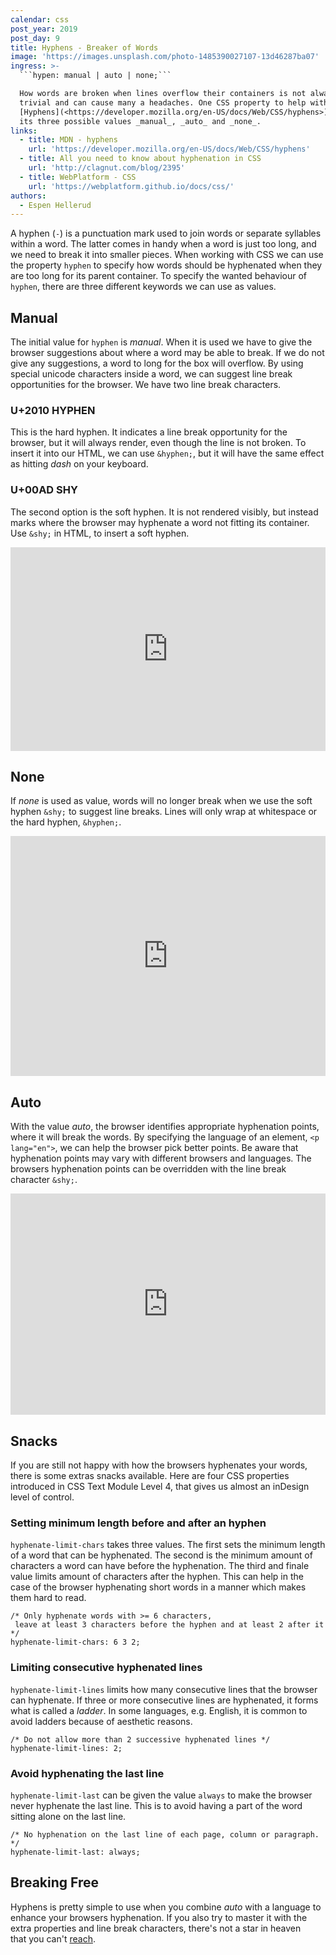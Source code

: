 ```yaml
---
calendar: css
post_year: 2019
post_day: 9
title: Hyphens - Breaker of Words
image: 'https://images.unsplash.com/photo-1485390027107-13d46287ba07'
ingress: >-
  ```hypen: manual | auto | none;```

  How words are broken when lines overflow their containers is not always
  trivial and can cause many a headaches. One CSS property to help with this is
  [Hyphens](<https://developer.mozilla.org/en-US/docs/Web/CSS/hyphens>) , and
  its three possible values _manual_, _auto_ and _none_.
links:
  - title: MDN - hyphens
    url: 'https://developer.mozilla.org/en-US/docs/Web/CSS/hyphens'
  - title: All you need to know about hyphenation in CSS
    url: 'http://clagnut.com/blog/2395'
  - title: WebPlatform - CSS
    url: 'https://webplatform.github.io/docs/css/'
authors:
  - Espen Hellerud
---
```

A hyphen (`-`) is a punctuation mark used to join words or separate syllables within a word. The latter comes in handy when a word is just too long, and we need to break it into smaller pieces.
When working with CSS we can use the property `hyphen` to specify how words should be hyphenated when they are too long for its parent container. To specify the wanted behaviour of `hyphen`, there are three different keywords we can use as values.

## Manual
The initial value for `hyphen` is _manual_. When it is used we have to give the browser suggestions about where a word may be able to break. If we do not give any suggestions, a word to long for the box will overflow. By using special unicode characters inside a word, we can suggest line break opportunities for the browser. We have two line break characters. 

### U+2010 HYPHEN
This is the hard hyphen. It indicates a line break opportunity for the browser, but it will always render, even though the line is not broken. To insert it into our HTML, we can use `&hyphen;`, but it will have the same effect as hitting _dash_ on your keyboard. 

### U+00AD SHY
The second option is the soft hyphen. It is not rendered visibly, but instead marks where the browser may hyphenate a word not fitting its container.  Use `&shy;`  in HTML, to insert a soft hyphen.

<iframe height="326" style="width: 100%;" scrolling="no" title="hyphen: manual" src="https://codepen.io/espehel/embed/povJZqv?height=326&theme-id=default&default-tab=html,result" frameborder="no" allowtransparency="true" allowfullscreen="true">
See the Pen <a href='https://codepen.io/espehel/pen/povJZqv'>hyphen: manual</a> by Espen Hellerud
(<a href='https://codepen.io/espehel'>@espehel</a>) on <a href='https://codepen.io'>CodePen</a>.
</iframe>

## None
If _none_ is used as value, words will no longer break when we use the soft hyphen `&shy;` to suggest line breaks. Lines will only wrap at whitespace or the hard hyphen, `&hyphen;`.

<iframe height="384" style="width: 100%;" scrolling="no" title="hyphen: none" src="https://codepen.io/espehel/embed/yLyNqJW?height=265&theme-id=default&default-tab=html,result" frameborder="no" allowtransparency="true" allowfullscreen="true">
See the Pen <a href='https://codepen.io/espehel/pen/yLyNqJW'>hyphen: none</a> by Espen Hellerud
(<a href='https://codepen.io/espehel'>@espehel</a>) on <a href='https://codepen.io'>CodePen</a>.
</iframe>

## Auto
With the value _auto_,  the browser identifies appropriate hyphenation points, where it will break the words. By specifying the language of an element, `<p lang="en">`,  we can help the browser pick better points. Be aware that hyphenation points may vary with different browsers and languages. The browsers hyphenation points can be overridden with the line break character `&shy;`.

<iframe height="354" style="width: 100%;" scrolling="no" title="hyphen: auto" src="https://codepen.io/espehel/embed/gObpdKY?height=354&theme-id=default&default-tab=html,result" frameborder="no" allowtransparency="true" allowfullscreen="true">
See the Pen <a href='https://codepen.io/espehel/pen/gObpdKY'>hyphen: auto</a> by Espen Hellerud
(<a href='https://codepen.io/espehel'>@espehel</a>) on <a href='https://codepen.io'>CodePen</a>.
</iframe>

## Snacks
If you are still not happy with how the browsers hyphenates your words, there is some extras snacks available. Here are four CSS properties introduced in CSS Text Module Level 4, that gives us almost an inDesign level of control.

### Setting minimum length before and after an hyphen
`hyphenate-limit-chars` takes three values. The first sets the minimum length of a word that can be hyphenated. The second is the minimum amount of characters a word can have before the hyphenation. The third and finale value limits amount of characters after the hyphen. This can help in the case of the browser hyphenating short words in a manner which makes them hard to read.
```
/* Only hyphenate words with >= 6 characters,
 leave at least 3 characters before the hyphen and at least 2 after it */
hyphenate-limit-chars: 6 3 2;
```

### Limiting consecutive hyphenated lines 
`hyphenate-limit-lines` limits how many consecutive lines that the browser can hyphenate. If three or more consecutive lines are hyphenated, it forms what is called a _ladder_. In some languages, e.g. English, it is common to avoid ladders because of aesthetic reasons.
```
/* Do not allow more than 2 successive hyphenated lines */
hyphenate-limit-lines: 2;
```

### Avoid hyphenating the last line
`hyphenate-limit-last` can be given the value `always` to make the browser never hyphenate the last line. This is to avoid having a part of the word sitting alone on the last line.
```
/* No hyphenation on the last line of each page, column or paragraph. */
hyphenate-limit-last: always;
```

## Breaking Free
Hyphens is pretty simple to use when you combine _auto_ with a language to enhance your browsers hyphenation. If you also try to master it with the extra properties and line break characters, there's not a star in heaven  
that you can't [reach]([https://www.youtube.com/watch?v=0qj67KE5VXI](https://www.youtube.com/watch?v=0qj67KE5VXI)).
